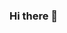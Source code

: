 ### Hi there 👋

<!--
**rathoreanirudh/rathoreanirudh** is a ✨ _special_ ✨ repository because its `README.md` (this file) appears on your GitHub profile.

[![Anirudh's github stats](https://github-readme-stats.vercel.app/api?username=rathoreanirudh)](https://github.com/anuraghazra/github-readme-stats)

Here are some ideas to get you started:

- 🔭 I’m currently working on ...
- 🌱 I’m currently learning ...
- 👯 I’m looking to collaborate on ...
- 🤔 I’m looking for help with ...
- 💬 Ask me about ...
- 📫 How to reach me: ...
- 😄 Pronouns: ...
- ⚡ Fun fact: ...
-->
